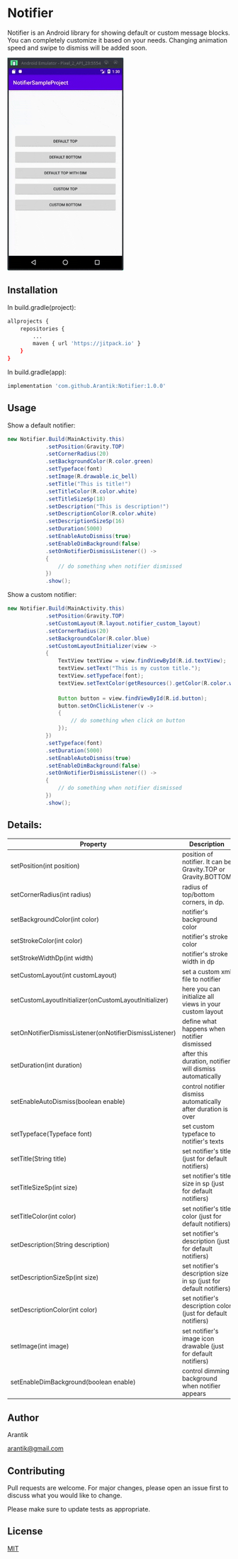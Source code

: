 # Notifier

Notifier is an Android library for showing default or custom message blocks. You can completely customize it based on your needs. Changing animation speed and swipe to dismiss will be added soon.

![](example.gif)

## Installation

In build.gradle(project):

```bash
allprojects {
    repositories {
        ...
        maven { url 'https://jitpack.io' }
    }
}
```

In build.gradle(app):

```bash
implementation 'com.github.Arantik:Notifier:1.0.0'
```

## Usage

Show a default notifier:

```java
new Notifier.Build(MainActivity.this)
            .setPosition(Gravity.TOP)
            .setCornerRadius(20)
            .setBackgroundColor(R.color.green)
            .setTypeface(font)
            .setImage(R.drawable.ic_bell)
            .setTitle("This is title!")
            .setTitleColor(R.color.white)
            .setTitleSizeSp(18)
            .setDescription("This is description!")
            .setDescriptionColor(R.color.white)
            .setDescriptionSizeSp(16)
            .setDuration(5000)
            .setEnableAutoDismiss(true)
            .setEnableDimBackground(false)
            .setOnNotifierDismissListener(() ->
            {
                // do something when notifier dismissed
            })
            .show();
```

Show a custom notifier:

```java
new Notifier.Build(MainActivity.this)
            .setPosition(Gravity.TOP)
            .setCustomLayout(R.layout.notifier_custom_layout)
            .setCornerRadius(20)
            .setBackgroundColor(R.color.blue)
            .setCustomLayoutInitializer(view ->
            {
                TextView textView = view.findViewById(R.id.textView);
                textView.setText("This is my custom title.");
                textView.setTypeface(font);
                textView.setTextColor(getResources().getColor(R.color.white));

                Button button = view.findViewById(R.id.button);
                button.setOnClickListener(v ->
                {
                    // do something when click on button
                });
            })
            .setTypeface(font)
            .setDuration(5000)
            .setEnableAutoDismiss(true)
            .setEnableDimBackground(false)
            .setOnNotifierDismissListener(() ->
            {
                // do something when notifier dismissed
            })
            .show();
```

## Details:

|Property|Description|
|---|---|
|setPosition(int position)|position of notifier. It can be Gravity.TOP or Gravity.BOTTOM|
|setCornerRadius(int radius)|radius of top/bottom corners, in dp.|
|setBackgroundColor(int color)|notifier's background color|
|setStrokeColor(int color)|notifier's stroke color|
|setStrokeWidthDp(int width)|notifier's stroke width in dp|
|setCustomLayout(int customLayout)|set a custom xml file to notifier|
|setCustomLayoutInitializer(onCustomLayoutInitializer)|here you can initialize all views in your custom layout|
|setOnNotifierDismissListener(onNotifierDismissListener)|define what happens when notifier dismissed|
|setDuration(int duration)|after this duration, notifier will dismiss automatically|
|setEnableAutoDismiss(boolean enable)|control notifier dismiss automatically after duration is over|
|setTypeface(Typeface font)|set custom typeface to notifier's texts|
|setTitle(String title)|set notifier's title (just for default notifiers)|
|setTitleSizeSp(int size)|set notifier's title size in sp (just for default notifiers)|
|setTitleColor(int color)|set notifier's title color (just for default notifiers)|
|setDescription(String description)|set notifier's description (just for default notifiers)|
|setDescriptionSizeSp(int size)|set notifier's description size in sp (just for default notifiers)|
|setDescriptionColor(int color)|set notifier's description color (just for default notifiers)|
|setImage(int image)|set notifier's image icon drawable (just for default notifiers)|
|setEnableDimBackground(boolean enable)|control dimming background when notifier appears|

## Author
Arantik

arantik@gmail.com

## Contributing
Pull requests are welcome. For major changes, please open an issue first to discuss what you would like to change.

Please make sure to update tests as appropriate.

## License
[MIT](https://choosealicense.com/licenses/mit/)
